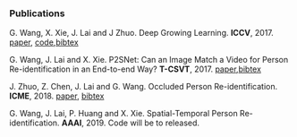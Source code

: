 ### **Publications**

G. Wang, X. Xie, J. Lai and J Zhuo. Deep Growing Learning. **ICCV**, 2017. [paper](http://openaccess.thecvf.com/content_ICCV_2017/papers/Wang_Deep_Growing_Learning_ICCV_2017_paper.pdf), [code](https://github.com/Wanggcong/Deep-growing-learning),[bibtex](https://github.com/Wanggcong/Wanggcong.github.io/blob/master/cites/dgl.txt)  

G. Wang, J. Lai and X. Xie. P2SNet: Can an Image Match a Video for Person Re-identification in an End-to-end Way? **T-CSVT**, 2017. [paper](https://github.com/Wanggcong/Wanggcong.github.io/blob/master/papers/P2SNet.pdf),[bibtex](https://github.com/Wanggcong/Wanggcong.github.io/blob/master/cites/p2snet.txt)

J. Zhuo, Z. Chen, J. Lai and G. Wang. Occluded Person Re-identification. **ICME**, 2018. [paper](https://arxiv.org/abs/1804.02792), [bibtex](https://github.com/Wanggcong/Wanggcong.github.io/blob/master/cites/opr.txt)  

G. Wang, J. Lai, P. Huang and X. Xie. Spatial-Temporal Person Re-identification. **AAAI**, 2019.  Code will be to released.

